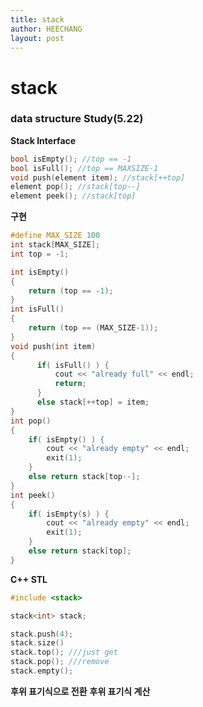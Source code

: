 ```yaml
---
title: stack
author: HEECHANG
layout: post
---
```


# stack
### data structure Study(5.22)

**Stack Interface**
```c++
bool isEmpty(); //top == -1
bool isFull(); //top == MAXSIZE-1
void push(element item); //stack[++top]
element pop(); //stack[top--]
element peek(); //stack[top]
```

**구현**
```c++
#define MAX_SIZE 100
int stack[MAX_SIZE];
int top = -1;

int isEmpty()
{
	return (top == -1);
}
int isFull()
{
	return (top == (MAX_SIZE-1));
}
void push(int item)
{
  	  if( isFull() ) {
		  cout << "already full" << endl;
		  return;
	  }
	  else stack[++top] = item;
}
int pop()
{
   	if( isEmpty() ) {
		cout << "already empty" << endl;
		exit(1);
	}
	else return stack[top--];
}
int peek()
{
   	if( isEmpty(s) ) {
		cout << "already empty" << endl;
		exit(1);
	}
	else return stack[top];
}
```

**C++ STL**
```c++
#include <stack>

stack<int> stack;

stack.push(4);
stack.size()
stack.top(); ///just get
stack.pop(); ///remove
stack.empty();
```

**후위 표기식으로 전환**
**후위 표기식 계산**
